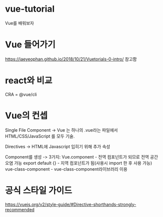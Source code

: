 # vue-tutorial

Vue를 배워보자

# Vue 들어가기

https://jaeyeophan.github.io/2018/10/21/Vuetorials-0-intro/ 참고함

# react와 비교

CRA = @vue/cli

# Vue의 컨셉

Single File Component
-> Vue 는 하나의 .vue라는 파일에서 HTML/CSS/JavaScript 를 모두 기술.

Directives
-> HTML에 Javascript 입히기 위해 추가 속성

Component를 생성
-> 3가지:
Vue.component - 전역 컴포넌트가 되므로 전역 공간 오염 가능
export default {} - 지역 컴포넌트가 됨(사용시 import 한 후 사용 가능)
vue-class-component - vue-class-component라이브러리 이용

# 공식 스타일 가이드

https://vuejs.org/v2/style-guide/#Directive-shorthands-strongly-recommended
